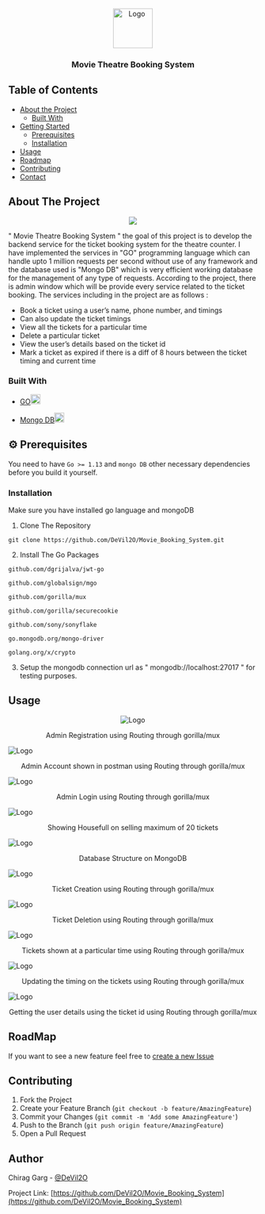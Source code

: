 

<!-- PROJECT LOGO -->
<br />
<p align="center">
  <a href="https://github.com/DeVil2O/Movie_Booking_System">
    <img src="cinema.png" alt="Logo" width="80" height="80">
  </a>

  <h3 align="center">Movie Theatre Booking System</h3>

</p>

## Table of Contents

* [About the Project](#about-the-project)
  * [Built With](#built-with)
* [Getting Started](#getting-started)
  * [Prerequisites](#prerequisites)
  * [Installation](#installation)
* [Usage](#usage)
* [Roadmap](#roadmap)
* [Contributing](#contributing)
* [Contact](#contact)

<!-- ABOUT THE PROJECT -->
## About The Project

<p align="center">
  <a href="https://github.com/DeVil2O/Movie_Booking_System">
    <img src="image.png">
  </a>
</p>
" Movie Theatre Booking System " the goal of this project is to develop the backend service for the ticket booking system for the theatre counter. I have   implemented the services in "GO" programming language which can handle upto 1 million requests per second without use of any framework and the database used is "Mongo DB" which is very efficient working database for the management of any type of requests. According to the project, there is admin window which will be provide every service related to the ticket booking. The services including in the project are as follows : 

* Book a ticket using a user’s name, phone number, and timings
* Can also update the ticket timings
* View all the tickets for a particular time
* Delete a particular ticket
* View the user’s details based on the ticket id
* Mark a ticket as expired if there is a diff of 8 hours between the ticket timing and current time


### Built With

* [GO](https://golang.org/)<code><img height="20" src="https://raw.githubusercontent.com/github/explore/80688e429a7d4ef2fca1e82350fe8e3517d3494d/topics/go/go.png"></code>

* [Mongo DB](https://www.mongodb.com/)<code><img height="20" src="https://raw.githubusercontent.com/github/explore/80688e429a7d4ef2fca1e82350fe8e3517d3494d/topics/mongodb/mongodb.png"></code>


## :gear: Prerequisites

You need to have `Go >= 1.13` and `mongo DB` other necessary dependencies before you build it yourself.

### Installation
Make sure you have installed go language and mongoDB

1. Clone The Repository
```shell
git clone https://github.com/DeVil2O/Movie_Booking_System.git
```

2. Install The Go Packages
```shell
github.com/dgrijalva/jwt-go
```
```shell
github.com/globalsign/mgo
```
```shell
github.com/gorilla/mux
```
```shell
github.com/gorilla/securecookie
```
```shell
github.com/sony/sonyflake
```
```shell
go.mongodb.org/mongo-driver
```
```shell
golang.org/x/crypto
```
3. Setup the mongodb connection url as " mongodb://localhost:27017 " for testing purposes.

## Usage

<p align="center">
    <img src="Postman Images/Adminregistration.png" alt="Logo">
  <p align="center">Admin Registration using Routing through gorilla/mux</p>
    <img src="Postman Images/adminaccount.png" alt="Logo">
  <p align="center">Admin Account shown in postman using Routing through gorilla/mux</p>
    <img src="Postman Images/adminlogin.png" alt="Logo">
  <p align="center">Admin Login using Routing through gorilla/mux</p>
    <img src="Postman Images/housefullon20tickets.png" alt="Logo">
  <p align="center">Showing Housefull on selling maximum of 20 tickets</p>
    <img src="Postman Images/mongodbdatabase.png" alt="Logo">
  <p align="center">Database Structure on MongoDB</p>
    <img src="Postman Images/ticketcreate.png" alt="Logo">
  <p align="center">Ticket Creation using Routing through gorilla/mux</p>
    <img src="Postman Images/ticketdeletion.png" alt="Logo">
  <p align="center">Ticket Deletion using Routing through gorilla/mux</p>
    <img src="Postman Images/ticketsattime.png" alt="Logo">
  <p align="center">Tickets shown at a particular time using Routing through gorilla/mux</p>
    <img src="Postman Images/timingupdate.png" alt="Logo">
  <p align="center">Updating the timing on the tickets using Routing through gorilla/mux</p>
    <img src="Postman Images/userdetailswithid.png" alt="Logo">
  <p align="center">Getting the user details using the ticket id using Routing through gorilla/mux</p>
</p>


## RoadMap
If you want to see a new feature feel free to [create a new Issue](https://github.com/DeVil2O/Movie_Booking_System/issues/new)

## Contributing

1. Fork the Project
2. Create your Feature Branch (`git checkout -b feature/AmazingFeature`)
3. Commit your Changes (`git commit -m 'Add some AmazingFeature'`)
4. Push to the Branch (`git push origin feature/AmazingFeature`)
5. Open a Pull Request

## Author

Chirag Garg - [@DeVil2O](https://github.com/DeVil2O)

Project Link: [https://github.com/DeVil2O/Movie_Booking_System](https://github.com/DeVil2O/Movie_Booking_System)


